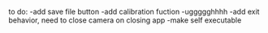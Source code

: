 to do: 
-add save file button
-add calibration fuction
-uggggghhhh
-add exit behavior, need to close camera on closing app
-make self executable
